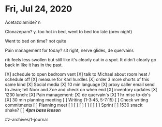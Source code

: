 # Fri, Jul 24, 2020
Acetazolamide? n

Clonazepam? y. too hot in bed, went to bed too late
(prev night)

Went to bed on time? not quite

Pain management for today? sit right, nerve glides, de quervains

rib feels less swollen but still like it's clearly out in a spot. It didn't clearly go back in like it has in the past. 

[X] schedule to open bedroom vent
[X] talk to Michael about room heat / schedule off
[X] measure for Karl hurdles
[X] order 3 more shorts of this same kind
[X] Social media
[X] 10 min language
[X] proxy caller email send to Jean; tell Noor and Zoe and check 	on when end
[X] inventory updates
[X] 1230 lunch: 
[X] Pain management: 
	[X] de quervain's
[X] 1 hr misc to-do's
[X] 30 min planning meeting
[ ] Writing (1-3:45, 5-7:15)
	[ ] Check writing commitments
	[ ] Planning meet
	[ ] [ ] [ ] [ ] [ ] [ ] Sprint
[ ] 1530 snack: shake?
[ ] ***4pm bass lesson***



#z-archives/1-journal